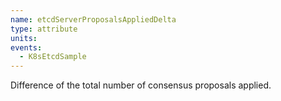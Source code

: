 ```yaml
---
name: etcdServerProposalsAppliedDelta
type: attribute
units: 
events:
  - K8sEtcdSample
---
```


Difference of the total number of consensus proposals applied.